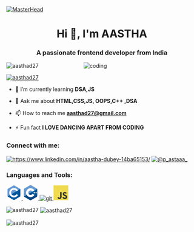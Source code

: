 [![MasterHead](https://wallpapercave.com/wp/wp5128415.jpg
)](https://aasthad27.io
)
<h1 align="center">Hi 👋, I'm AASTHA</h1>
<h3 align="center">A passionate frontend developer from India</h3>
<img align="right" alt="coding" width="300" src="https://repository-images.githubusercontent.com/462900780/0a10af70-6cbf-46df-9071-0ff586a3b1d6">

<p align="left"> <img src="https://komarev.com/ghpvc/?username=aasthad27&label=Profile%20views&color=0e75b6&style=flat" alt="aasthad27" /> </p>

<p align="left"> <a href="https://github.com/ryo-ma/github-profile-trophy"><img src="https://github-profile-trophy.vercel.app/?username=aasthad27" alt="aasthad27" /></a> </p>


- 🌱 I’m currently learning **DSA,JS**

- 💬 Ask me about **HTML,CSS,JS, OOPS,C++ ,DSA**

- 📫 How to reach me **aasthad27@gmail.com**

- ⚡ Fun fact **I LOVE DANCING APART FROM CODING**

<h3 align="left">Connect with me:</h3>
<p align="left">
<a href="https://linkedin.com/in/https://www.linkedin.com/in/aastha-dubey-14ba65153/" target="blank"><img align="center" src="https://raw.githubusercontent.com/rahuldkjain/github-profile-readme-generator/master/src/images/icons/Social/linked-in-alt.svg" alt="https://www.linkedin.com/in/aastha-dubey-14ba65153/" height="30" width="40" /></a>
<a href="https://instagram.com/@p_astaa_" target="blank"><img align="center" src="https://raw.githubusercontent.com/rahuldkjain/github-profile-readme-generator/master/src/images/icons/Social/instagram.svg" alt="@p_astaaa_" height="30" width="40" /></a>
</p>

<h3 align="left">Languages and Tools:</h3>
<p align="left"> <a href="https://www.cprogramming.com/" target="_blank" rel="noreferrer"> <img src="https://raw.githubusercontent.com/devicons/devicon/master/icons/c/c-original.svg" alt="c" width="40" height="40"/> </a> <a href="https://www.w3schools.com/cpp/" target="_blank" rel="noreferrer"> <img src="https://raw.githubusercontent.com/devicons/devicon/master/icons/cplusplus/cplusplus-original.svg" alt="cplusplus" width="40" height="40"/> </a> <a href="https://git-scm.com/" target="_blank" rel="noreferrer"> <img src="https://www.vectorlogo.zone/logos/git-scm/git-scm-icon.svg" alt="git" width="40" height="40"/> </a> <a href="https://developer.mozilla.org/en-US/docs/Web/JavaScript" target="_blank" rel="noreferrer"> <img src="https://raw.githubusercontent.com/devicons/devicon/master/icons/javascript/javascript-original.svg" alt="javascript" width="40" height="40"/> </a> </p>

<p><img align="left" src="https://github-readme-stats.vercel.app/api/top-langs?username=aasthad27&show_icons=true&locale=en&layout=compact" alt="aasthad27" /></p>
<p>&nbsp;<img align="center" src="https://github-readme-stats.vercel.app/api?username=aasthad27&show_icons=true&locale=en" alt="aasthad27" /></p>
<p><img align="center" src="https://github-readme-streak-stats.herokuapp.com/?user=aasthad27&" alt="aasthad27" /></p>


